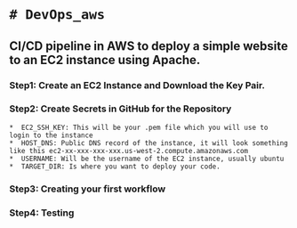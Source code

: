 # `# DevOps_aws`
## CI/CD pipeline in AWS to deploy a simple website to an EC2 instance using Apache.

### Step1: Create an EC2 Instance and Download the Key Pair.

### Step2: Create Secrets in GitHub for the Repository
    *  EC2_SSH_KEY: This will be your .pem file which you will use to login to the instance
    *  HOST_DNS: Public DNS record of the instance, it will look something like this ec2-xx-xxx-xxx-xxx.us-west-2.compute.amazonaws.com
    *  USERNAME: Will be the username of the EC2 instance, usually ubuntu
    *  TARGET_DIR: Is where you want to deploy your code.

### Step3: Creating your first workflow

### Step4: Testing
